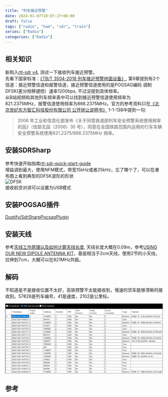 ```yaml
---
title: "列车接近预警"
date: 2024-01-07T10:07:27+08:00
draft: false
tags: ["radio", "ham", "sdr", "train"]
series: ["Radio"]
categories: ["Radio"]
---
```


## 相关知识
新购入[rtl-sdr v4][], 测试一下接收列车接近预警。<br>
先看下国家标准：[《TB/T 3504-2018 列车接近预警地面设备》][], 第9章提到有2个信道：接近预警信道和报警信道，接近预警信道使用的是POGSAG编码 调制DFSK(差分频移键控）速率1200bps, 不过没提到具体频率。<br>
从B站视频和其他列车频率表中可以找到接近预警信道使用频率为821.2375MHz，报警信道使用频率为866.2375MHz。官方的参考资料只在[《北京世纪东方智汇科技股份有限公司 公开转让说明书》][] 1-1-138中提到一句:<br>
>2006 年工业和信息化部发布《关于同意铁道部列车安全预警系统使用频率的函》（信部无函（2006）35 号），同意在全国铁路范围内运用的行车车辆安全预警系统使用821.2375/866.2375MHz 频率。

## 安装SDRSharp
参考快速开始指南[rtl-sdr-quick-start-guide][]<br>
增益调到最大，使用NFM模式，带宽15kHz或者25kHz，忘了哪个了，可以在瀑布图上看到典型的DFSK波形的形状  
![DFSK](https://www.datahoards.com/wp-content/uploads/2021/04/SDRSharp-1024x552.png)  
接收航空对讲可以设置为USB模式   

## 安装POGSAG插件
[Dustify/SdrSharpPocsagPlugin][]<br>

## 安装天线
参考[天线工作原理以及如何计算天线长度][], 天线长度大概在0.09m，参考[USING OUR NEW DIPOLE ANTENNA KIT][]，基座相当于2cm天线，使用2节的小天线，拉伸到7cm，大概可以在821MHz共振。<br>

## 解码
不知道是不是接收位置不太好，高铁预警不太能接收到，慢速的货车能够清晰的接收到。57828是列车编号，41是速度，2102是公里标。<br> 

![img 1](/images/blog/2024-01-07-pocsagdecoder.png)

## 参考
[rtl-sdr v4]: https://www.rtl-sdr.com/v4/ "rtl-sdr v4"
[rtl-sdr-quick-start-guide]: https://www.rtl-sdr.com/rtl-sdr-quick-start-guide/ "rtl-sdr quick start guide"
[《TB/T 3504-2018 列车接近预警地面设备》]: https://hbba.sacinfo.org.cn/attachment/onlineRead/5904054c34efe2dd71e9d44c009bb725
[《北京世纪东方智汇科技股份有限公司 公开转让说明书》]: https://www.neeq.com.cn/disclosure/2022/2022-08-15/1660534210_098980.pdf
[Dustify/SdrSharpPocsagPlugin]: https://github.com/Dustify/SdrSharpPocsagPlugin
[USING OUR NEW DIPOLE ANTENNA KIT]: https://www.rtl-sdr.com/using-our-new-dipole-antenna-kit/ "使用我们全新的偶极子天线套件"
[天线工作原理以及如何计算天线长度]: https://blog.csdn.net/dxy0219/article/details/122856027
